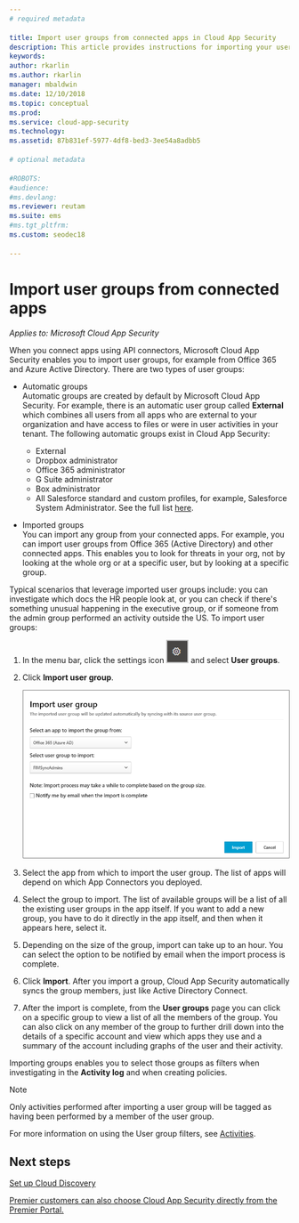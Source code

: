 ```yaml
---
# required metadata

title: Import user groups from connected apps in Cloud App Security
description: This article provides instructions for importing your user groups from connected apps into Cloud App Security.
keywords:
author: rkarlin
ms.author: rkarlin
manager: mbaldwin
ms.date: 12/10/2018
ms.topic: conceptual
ms.prod:
ms.service: cloud-app-security
ms.technology:
ms.assetid: 87b831ef-5977-4df8-bed3-3ee54a8adbb5

# optional metadata

#ROBOTS:
#audience:
#ms.devlang:
ms.reviewer: reutam
ms.suite: ems
#ms.tgt_pltfrm:
ms.custom: seodec18

---
```

# Import user groups from connected apps

*Applies to: Microsoft Cloud App Security*

When you connect apps using API connectors, Microsoft Cloud App Security enables you to import user groups, for example from Office 365 and Azure Active Directory.
There are two types of user groups: 
- Automatic groups </br>Automatic groups are created by default by Microsoft Cloud App Security. For example, there is an automatic user group called **External** which combines all users from all apps who are external to your organization and have access to files or were in user activities in your tenant.
 The following automatic groups exist in Cloud App Security:
  - External
  - Dropbox administrator
  - Office 365 administrator
  - G Suite administrator
  - Box administrator
  - All Salesforce standard and custom profiles, for example, Salesforce System Administrator. See the full list [here](https://help.salesforce.com/articleView?id=standard_profiles.htm&language=en&type=0).

- Imported groups</br>You can import any group from your connected apps. For example, you can import user groups from Office 365 (Active Directory) and other connected apps. This enables you to look for threats in your org, not by looking at the whole org or at a specific user, but by looking at a specific group. 

Typical scenarios that leverage imported user groups include: you can investigate which docs the HR people look at, or you can check if there's something unusual happening in the executive group, or if someone from the admin group performed an activity outside the US. 
To import user groups:

1. In the menu bar, click the settings icon ![settings icon](./media/settings-icon.png "settings icon") and select **User groups**.
2. Click **Import user group**.

   ![Import user groups](./media/user-groups-add.png)

3. Select the app from which to import the user group. The list of apps will depend on which App Connectors you deployed.
4. Select the group to import. The list of available groups will be a list of all the existing user groups in the app itself. If you want to add a new group, you have to do it directly in the app itself, and then when it appears here, select it.
5. Depending on the size of the group, import can take up to an hour. You can select the option to be notified by email when the import process is complete.
6. Click **Import**. After you import a group, Cloud App Security automatically syncs the group members, just like Active Directory Connect.
7. After the import is complete, from the **User groups** page you can click on a specific group to view a list of all the members of the group. You can also click on any member of the group to further drill down into the details of a specific account and view which apps they use and a summary of the account including graphs of the user and their activity.

Importing groups enables you to select those groups as filters when investigating in the **Activity log** and when creating policies. 

> [!NOTE]
> Only activities performed after importing a user group will be tagged as having been performed by a member of the user group.

For more information on using the User group filters, see [Activities](activity-filters.md).


    
## Next steps
 
[Set up Cloud Discovery](set-up-cloud-discovery.md)   

[Premier customers can also choose Cloud App Security directly from the Premier Portal.](https://premier.microsoft.com/)  
  
  